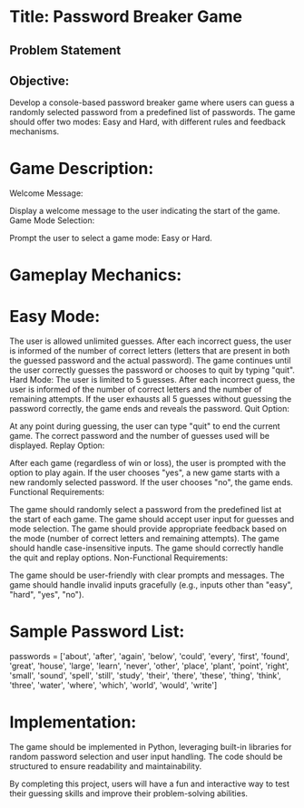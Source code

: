 # Title: Password Breaker Game
## Problem Statement

## Objective:
Develop a console-based password breaker game where users can guess a randomly selected password from a predefined list of passwords. The game should offer two modes: Easy and Hard, with different rules and feedback mechanisms.

# Game Description:

Welcome Message:

Display a welcome message to the user indicating the start of the game.
Game Mode Selection:

Prompt the user to select a game mode: Easy or Hard.
# Gameplay Mechanics:

# Easy Mode:
The user is allowed unlimited guesses.
After each incorrect guess, the user is informed of the number of correct letters (letters that are present in both the guessed password and the actual password).
The game continues until the user correctly guesses the password or chooses to quit by typing "quit".
Hard Mode:
The user is limited to 5 guesses.
After each incorrect guess, the user is informed of the number of correct letters and the number of remaining attempts.
If the user exhausts all 5 guesses without guessing the password correctly, the game ends and reveals the password.
Quit Option:

At any point during guessing, the user can type "quit" to end the current game. The correct password and the number of guesses used will be displayed.
Replay Option:

After each game (regardless of win or loss), the user is prompted with the option to play again.
If the user chooses "yes", a new game starts with a new randomly selected password.
If the user chooses "no", the game ends.
Functional Requirements:

The game should randomly select a password from the predefined list at the start of each game.
The game should accept user input for guesses and mode selection.
The game should provide appropriate feedback based on the mode (number of correct letters and remaining attempts).
The game should handle case-insensitive inputs.
The game should correctly handle the quit and replay options.
Non-Functional Requirements:

The game should be user-friendly with clear prompts and messages.
The game should handle invalid inputs gracefully (e.g., inputs other than "easy", "hard", "yes", "no").
# Sample Password List:

passwords = ['about', 'after', 'again', 'below', 'could',             'every', 'first', 'found', 'great', 'house', 'large', 'learn',             'never', 'other', 'place', 'plant', 'point', 'right', 'small',             'sound', 'spell', 'still', 'study', 'their', 'there', 'these',             'thing', 'think', 'three', 'water', 'where', 'which', 'world',             'would', 'write']
# Implementation:
The game should be implemented in Python, leveraging built-in libraries for random password selection and user input handling. The code should be structured to ensure readability and maintainability.

By completing this project, users will have a fun and interactive way to test their guessing skills and improve their problem-solving abilities.
